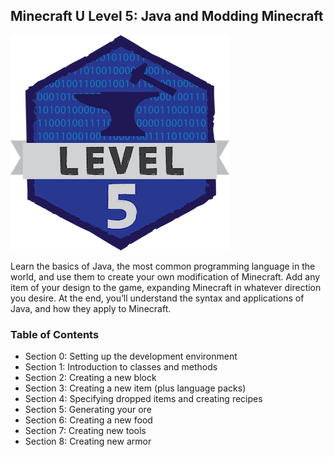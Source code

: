 ## Minecraft U Level 5: Java and Modding Minecraft

![](images/level5.png)

Learn the basics of Java, the most common programming language in the world, and use them to create your own modification of Minecraft. Add any item of your design to the game, expanding Minecraft in whatever direction you desire. At the end, you’ll understand the syntax and applications of Java, and how they apply to Minecraft.

### Table of Contents

* Section 0: Setting up the development environment  
* Section 1: Introduction to classes and methods  
* Section 2: Creating a new block  
* Section 3: Creating a new item (plus language packs)  
* Section 4: Specifying dropped items and creating recipes  
* Section 5: Generating your ore  
* Section 6: Creating a new food  
* Section 7: Creating new tools  
* Section 8: Creating new armor  
